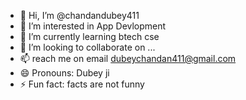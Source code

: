 - 👋 Hi, I’m @chandandubey411
- 👀 I’m interested in App Devlopment
- 🌱 I’m currently learning btech cse
- 💞️ I’m looking to collaborate on ...
- 📫 reach me on email dubeychandan411@gmail.com
- 😄 Pronouns: Dubey ji
- ⚡ Fun fact: facts are not funny

<!---
chandandubey411/chandandubey411 is a ✨ special ✨ repository because its `README.md` (this file) appears on your GitHub profile.
You can click the Preview link to take a look at your changes.
--->
